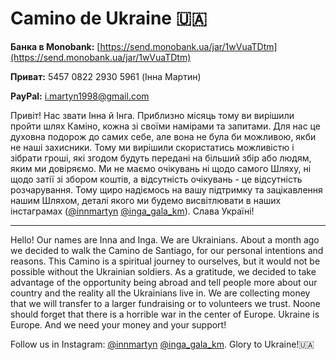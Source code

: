 # Camino de Ukraine 🇺🇦

**Банка в Monobank:** [https://send.monobank.ua/jar/1wVuaTDtm](https://send.monobank.ua/jar/1wVuaTDtm)

**Приват:**  5457 0822 2930 5961 (Iнна Мартин)

**PayPal:** i.martyn1998@gmail.com



Привіт!
Нас звати Інна й Інга. Приблизно місяць тому ви вирішили пройти шлях Каміно, кожна зі своїми намірами та запитами. Для нас це духовна подорож до самих себе, але вона не була би можливою, якби не наші захисники. Тому ми вирішили скористатись можливістю і зібрати гроші, які згодом будуть передані на більший збір або людям, яким ми довіряємо. Ми не маємо очікувань ні щодо самого Шляху, ні щодо затії зі збором коштів, а відсутність очікувань - це відсутність розчарування. Тому щиро надіємось на вашу підтримку та зацікавлення нашим Шляхом, деталі якого ми будемо висвітлювати в наших інстаграмах ([@innmartyn](https://www.instagram.com/innmartyn/)
[@inga_gala_km](https://www.instagram.com/inga_gala_km/)). Слава Україні!

____

Hello!
Our names are Inna and Inga. We are Ukrainians. About a month ago we decided to walk the Camino de Santiago, for our personal intentions and reasons. This Camino is a spiritual journey to ourselves, but it would not be possible without the Ukrainian soldiers. As a gratitude, we decided to take advantage of the opportunity being abroad and tell people more about our country and the reality all the Ukrainians live in. We are collecting money that we will transfer to a larger fundraising or to volunteers we trust. Noone should forget that there is a horrible war in the center of Europe. Ukraine is Europe. And we need your money and your support! 

Follow us in Instagram:
[@innmartyn](https://www.instagram.com/innmartyn/)
[@inga_gala_km](https://www.instagram.com/inga_gala_km/). 
Glory to Ukraine!🇺🇦
